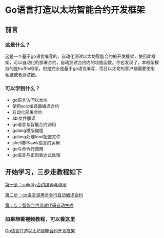 # Go语言打造以太坊智能合约开发框架

## 前言

### 这是什么？
这是一个基于go语言编写的，自动化测试以太坊智能合约的开发框架，使用此框架，可以自动化的部署合约，自动测试合约内的功能函数。你也发现了，本框架模拟的是truffle框架，但是完全是基于go语言编写，而且以太坊的客户端需要使用私链或者测试链。

### 可以学到什么？
- go语言访问以太坊
- 使用solc编译器编译合约
- 自动化部署合约
- abi文件解读
- go语言与智能合约调用
- golang模版编程
- golang处理toml配置文件
- shell脚本awk语言的运用
- go与命令行调用
- go语言与正则表达式处理

## 开始学习，三步走教程如下

[第一步：solidity合约编译与调用](https://github.com/yekai1003/gosolkit/blob/level1/README.md)


[第二步：go语言调用命令行自动编译合约](https://github.com/yekai1003/gosolkit/blob/level2/README.md)

[第二步：智能合约测试代码自动生成](https://github.com/yekai1003/gosolkit/blob/level3/README.md)


### 如果想看视频教程，可以看这里

[Go语言打造以太坊智能合约开发框架](https://edu.51cto.com/sd/b18da)
